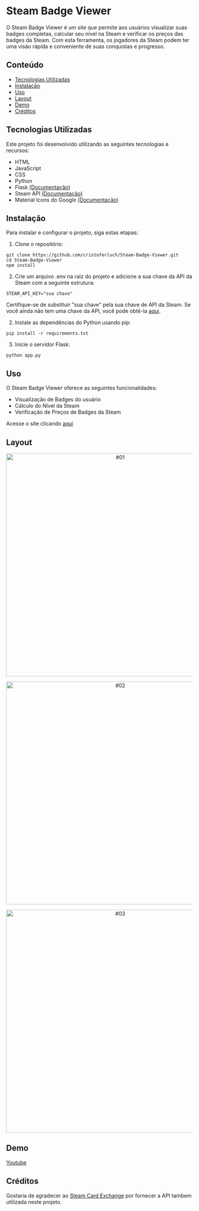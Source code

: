 # Steam Badge Viewer

O Steam Badge Viewer é um site que permite aos usuários visualizar suas badges completas, calcular seu nível na Steam e verificar os preços das badges da Steam. Com esta ferramenta, os jogadores da Steam podem ter uma visão rápida e conveniente de suas conquistas e progresso.

## Conteúdo

- [Tecnologias Utilizadas](#tecnologias-utilizadas)
- [Instalação](#instalação)
- [Uso](#uso)
- [Layout](#layout)
- [Demo](#demo)
- [Créditos](#créditos)

## Tecnologias Utilizadas

Este projeto foi desenvolvido utilizando as seguintes tecnologias e recursos:

- HTML
- JavaScript
- CSS
- Python
- Flask [(Documentação)](https://flask.palletsprojects.com/en/3.0.x/)
- Steam API [(Documentação)](https://steamcommunity.com/dev)
- Material Icons do Google [(Documentação)](https://fonts.google.com/icons)

## Instalação

Para instalar e configurar o projeto, siga estas etapas:

1. Clone o repositório:
   
```shell
git clone https://github.com/cristoferluch/Steam-Badge-Viewer.git
cd Steam-Badge-Viewer
npm install
````

2. Crie um arquivo .env na raiz do projeto e adicione a sua chave da API da Steam com a seguinte estrutura:
   
````shell
STEAM_API_KEY="sua chave"
````
Certifique-se de substituir "sua chave" pela sua chave de API da Steam. Se você ainda não tem uma chave da API, você pode obtê-la [aqui](https://steamcommunity.com/dev/apikey).

2. Instale as dependências do Python usando pip:

````shel
pip install -r requirements.txt
````

3. Inicie o servidor Flask:
````shell
python app.py
````

## Uso
O Steam Badge Viewer oferece as seguintes funcionalidades:

- Visualização de Badges do usuário
- Cálculo do Nível da Steam
- Verificação de Preços de Badges da Steam

Acesse o site clicando [aqui](https://steam-badge-viewer.onrender.com)

## Layout

<p align="center">
   <img src="https://github.com/cristoferluch/assets/blob/main/1.png" alt="#01" width="600">
</p>

<p align="center">
   <img src="https://github.com/cristoferluch/assets/blob/main/2.png" alt="#02" width="600">
</p>

<p align="center">
   <img src="https://github.com/cristoferluch/assets/blob/main/3.png" alt="#03" width="600">
</p>

## Demo 

[Youtube](https://youtu.be/KXOhuHgURwU)

## Créditos
Gostaria de agradecer ao [Steam Card Exchange](https://www.steamcardexchange.net) por fornecer a API tambem utilizada neste projeto.
